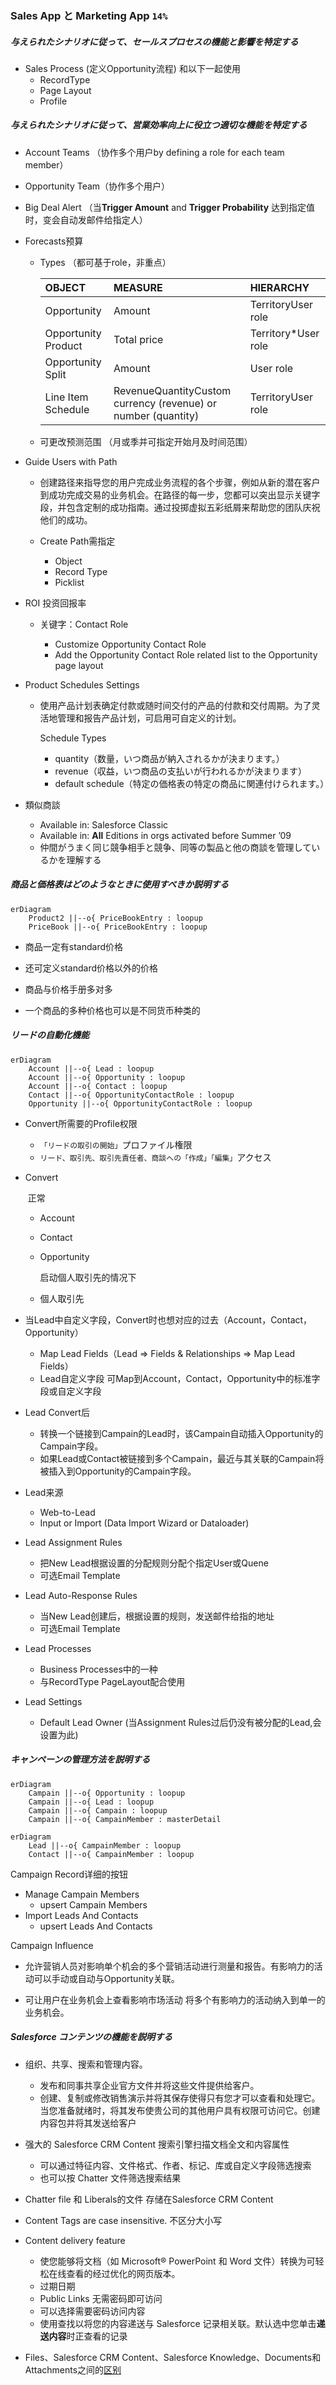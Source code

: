 ###  Sales App と Marketing App `14%`

##### 与えられたシナリオに従って、セールスプロセスの機能と影響を特定する

- Sales Process (定义Opportunity流程) 和以下一起使用
  - RecordType
  - Page Layout
  - Profile

##### 与えられたシナリオに従って、営業効率向上に役立つ適切な機能を特定する

- Account Teams （协作多个用户by defining a role for each team member）

- Opportunity Team（协作多个用户）

- Big Deal Alert （当**Trigger Amount** and **Trigger Probability** 达到指定值时，变会自动发邮件给指定人）

- Forecasts预算

  - Types （都可基于role，非重点）

    | OBJECT              | MEASURE                                                      | HIERARCHY           |
    | :------------------ | :----------------------------------------------------------- | :------------------ |
    | Opportunity         | Amount                                                       | TerritoryUser role  |
    | Opportunity Product | Total price                                                  | Territory*User role |
    | Opportunity Split   | Amount                                                       | User role           |
    | Line Item Schedule  | RevenueQuantityCustom currency (revenue) or number (quantity) | TerritoryUser role  |

  - 可更改预测范围 （月或季并可指定开始月及时间范围）
  
- Guide Users with Path

  - 创建路径来指导您的用户完成业务流程的各个步骤，例如从新的潜在客户到成功完成交易的业务机会。在路径的每一步，您都可以突出显示关键字段，并包含定制的成功指南。通过投掷虚拟五彩纸屑来帮助您的团队庆祝他们的成功。
  - Create Path需指定

    - Object
    - Record Type
    - Picklist
  
- ROI 投资回报率

  - 关键字：Contact Role

    -  Customize Opportunity Contact Role
    -  Add the Opportunity Contact Role related list to the Opportunity page layout
  
- Product Schedules Settings

  - 使用产品计划表确定付款或随时间交付的产品的付款和交付周期。为了灵活地管理和报告产品计划，可启用可自定义的计划。

    Schedule Types

    - quantity（数量，いつ商品が納入されるかが決まります。）
    - revenue（収益，いつ商品の支払いが行われるかが決まります）
    - default schedule（特定の価格表の特定の商品に関連付けられます。）
  
- 類似商談

  - Available in: Salesforce Classic
  - Available in: **All** Editions in orgs activated before Summer ’09
  - 仲間がうまく同じ競争相手と競争、同等の製品と他の商談を管理しているかを理解する

##### 商品と価格表はどのようなときに使用すべきか説明する

```mermaid
erDiagram
    Product2 ||--o{ PriceBookEntry : loopup
    PriceBook ||--o{ PriceBookEntry : loopup
```

- 商品一定有standard价格

- 还可定义standard价格以外的价格

- 商品与价格手册多对多

- 一个商品的多种价格也可以是不同货币种类的

  

##### リードの自動化機能

```mermaid
erDiagram
    Account ||--o{ Lead : loopup
    Account ||--o{ Opportunity : loopup
    Account ||--o{ Contact : loopup
    Contact ||--o{ OpportunityContactRole : loopup
    Opportunity ||--o{ OpportunityContactRole : loopup
```

- Convert所需要的Profile权限
  - `「リードの取引の開始」`プロファイル権限
  - `リード、取引先、取引先責任者、商談への「作成」「編集」`アクセス

- Convert

  ​	正常

  - Account

  - Contact

  - Opportunity

    启动個人取引先的情况下

  - 個人取引先

- 当Lead中自定义字段，Convert时也想对应的过去（Account，Contact，Opportunity）
  - Map Lead Fields（Lead => Fields & Relationships => Map Lead Fields）
  - Lead自定义字段 可Map到Account，Contact，Opportunity中的标准字段或自定义字段
  
- Lead Convert后

  - 转换一个链接到Campain的Lead时，该Campain自动插入Opportunity的Campain字段。
  - 如果Lead或Contact被链接到多个Campain，最近与其关联的Campain将被插入到Opportunity的Campain字段。

- Lead来源
  - Web-to-Lead
  - Input or Import (Data Import Wizard or Dataloader)
  
- Lead Assignment Rules
  - 把New Lead根据设置的分配规则分配个指定User或Quene
  - 可选Email Template
  
- Lead Auto-Response Rules
  - 当New Lead创建后，根据设置的规则，发送邮件给指的地址
  - 可选Email Template
  
- Lead Processes 

  - Business Processes中的一种
  - 与RecordType PageLayout配合使用

- Lead Settings
  - Default Lead Owner (当Assignment Rules过后仍没有被分配的Lead,会设置为此)

##### キャンペーンの管理方法を説明する

```mermaid
erDiagram
    Campain ||--o{ Opportunity : loopup
    Campain ||--o{ Lead : loopup
    Campain ||--o{ Campain : loopup
    Campain ||--o{ CampainMember : masterDetail
```

```mermaid
erDiagram
    Lead ||--o{ CampainMember : loopup
    Contact ||--o{ CampainMember : loopup
```

Campaign Record详细的按钮

- Manage Campain Members
  - upsert Campain Members
- Import Leads And Contacts
  - upsert Leads And Contacts

Campaign Influence

- 允许营销人员对影响单个机会的多个营销活动进行测量和报告。有影响力的活动可以手动或自动与Opportunity关联。

- 可让用户在业务机会上查看影响市场活动
  将多个有影响力的活动纳入到单一的业务机会。

##### Salesforce コンテンツの機能を説明する

- 组织、共享、搜索和管理内容。
  - 发布和同事共享企业官方文件并将这些文件提供给客户。
  - 创建、复制或修改销售演示并将其保存使得只有您才可以查看和处理它。当您准备就绪时，将其发布使贵公司的其他用户具有权限可访问它。创建内容包并将其发送给客户
- 强大的 Salesforce CRM Content 搜索引擎扫描文档全文和内容属性
  - 可以通过特征内容、文件格式、作者、标记、库或自定义字段筛选搜索
  - 也可以按 Chatter 文件筛选搜索结果
- Chatter file 和 Liberals的文件 存储在Salesforce CRM Content
- Content Tags are case insensitive. 不区分大小写
- Content delivery feature
  - 使您能够将文档（如 Microsoft® PowerPoint 和 Word 文件）转换为可轻松在线查看的经过优化的网页版本。
  - 过期日期
  - Public Links 无需密码即可访问
  - 可以选择需要密码访问内容
  - 使用查找以将您的内容递送与 Salesforce 记录相关联。默认选中您单击**递送内容**时正查看的记录

- Files、Salesforce CRM Content、Salesforce Knowledge、Documents和Attachments之间的[区别](https://help.salesforce.com/s/articleView?id=sf.collab_files_differences.htm&type=5)


